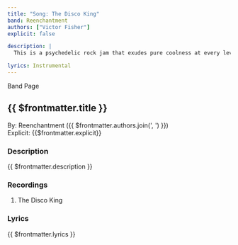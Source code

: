 ```yaml
---
title: "Song: The Disco King"
band: Reenchantment
authors: ["Victor Fisher"]
explicit: false

description: |
  This is a psychedelic rock jam that exudes pure coolness at every level.

lyrics: Instrumental
---
```


<g-link to="/16">Band Page</g-link>

## {{ $frontmatter.title }}

By: <g-link to="/16">Reenchantment</g-link> ({{ $frontmatter.authors.join(', ') }})  
Explicit: {{$frontmatter.explicit}}

### Description

<vue-markdown>{{ $frontmatter.description }}</vue-markdown>

### Recordings

1. <g-link to="/136">The Disco King</g-link>

### Lyrics

<vue-markdown>{{ $frontmatter.lyrics }}</vue-markdown>
